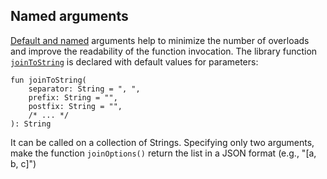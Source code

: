 ## Named arguments

[Default and named](default_and_named)
arguments help to minimize the number of overloads and improve the readability of the function invocation.
The library function [`joinToString`](join_to_string)
is declared with default values for parameters:

```
fun joinToString(
    separator: String = ", ",
    prefix: String = "",
    postfix: String = "",
    /* ... */
): String
```

It can be called on a collection of Strings.
Specifying only two arguments, make the function `joinOptions()` return the list in a JSON format (e.g., "[a, b, c]")
